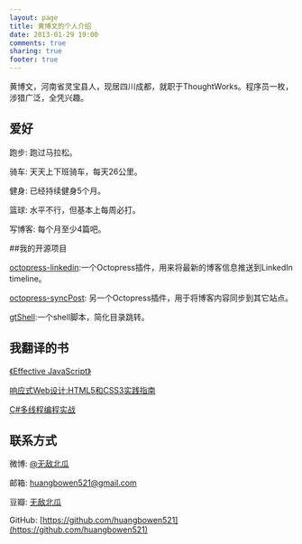 ```yaml
---
layout: page
title: 黄博文的个人介绍
date: 2013-01-29 19:00
comments: true
sharing: true
footer: true
---
```


黄博文，河南省灵宝县人，现居四川成都，就职于ThoughtWorks。程序员一枚，涉猎广泛，全凭兴趣。

## 爱好

跑步: 跑过马拉松。

骑车: 天天上下班骑车，每天26公里。

健身: 已经持续健身5个月。

篮球: 水平不行，但基本上每周必打。

写博客: 每个月至少4篇吧。

##我的开源项目

[octopress-linkedin](https://github.com/huangbowen521/octopress-linkedin):一个Octopress插件，用来将最新的博客信息推送到LinkedIn timeline。

[octopress-syncPost](https://github.com/huangbowen521/octopress-syncPost): 另一个Octopress插件，用于将博客内容同步到其它站点。

[gtShell](https://github.com/huangbowen521/gtShell):一个shell脚本，简化目录跳转。

## 我翻译的书

[《Effective JavaScript》](http://book.douban.com/subject/25786138/)

[响应式Web设计:HTML5和CSS3实践指南](http://book.douban.com/subject/25996883/)

[C#多线程编程实战](http://book.douban.com/subject/26574917/)

## 联系方式

微博: [@无敌北瓜](http://www.weibo.com/2246154347/profile?topnav=1&wvr=5&user=1)

邮箱: huangbowen521@gmail.com

豆瓣: [无敌北瓜](http://www.douban.com/people/63578647/)

GitHub: [https://github.com/huangbowen521](https://github.com/huangbowen521)


